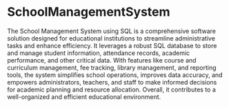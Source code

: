 # SchoolManagementSystem
 The School Management System using SQL is a comprehensive software solution designed for educational institutions to streamline administrative tasks and enhance efficiency. It leverages a robust SQL database to store and manage student information, attendance records, academic performance, and other critical data. With features like course and curriculum management, fee tracking, library management, and reporting tools, the system simplifies school operations, improves data accuracy, and empowers administrators, teachers, and staff to make informed decisions for academic planning and resource allocation. Overall, it contributes to a well-organized and efficient educational environment.

